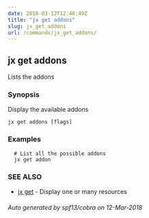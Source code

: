 ```yaml
---
date: 2018-03-12T12:46:49Z
title: "jx get addons"
slug: jx_get_addons
url: /commands/jx_get_addons/
---
```

## jx get addons

Lists the addons

### Synopsis


Display the available addons

```
jx get addons [flags]
```

### Examples

```
  # List all the possible addons
  jx get addon
```

### SEE ALSO
* [jx get](/commands/jx_get/)	 - Display one or many resources

###### Auto generated by spf13/cobra on 12-Mar-2018
